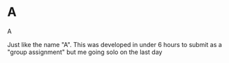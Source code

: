 # A
A

Just like the name "A". This was developed in under 6 hours to submit as a "group assignment" but me going solo on the last day 
